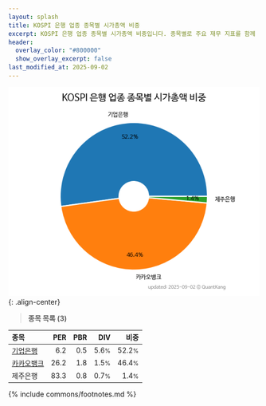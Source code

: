 ```yaml
---
layout: splash
title: KOSPI 은행 업종 종목별 시가총액 비중
excerpt: KOSPI 은행 업종 종목별 시가총액 비중입니다. 종목별로 주요 재무 지표를 함께 표시합니다.
header:
  overlay_color: "#800000"
  show_overlay_excerpt: false
last_modified_at: 2025-09-02
---
```



![KOSPI 은행 업종 종목별 시가총액 비중](/stats/sector/images/kospi_업종_은행_종목.png){: .align-center}


> **종목 목록 (3)**<a id="list"></a>

| **종목** | **PER** | **PBR** | **DIV** | **비중** |
| :------- | ------: | ------: | ------: | -------: |
| [기업은행](/024110/) | 6.2 | 0.5 | 5.6<small>%</small> | 52.2<small>%</small> |
| [카카오뱅크](/323410/) | 26.2 | 1.8 | 1.5<small>%</small> | 46.4<small>%</small> |
| 제주은행 | 83.3 | 0.8 | 0.7<small>%</small> | 1.4<small>%</small> |

{% include commons/footnotes.md %}
